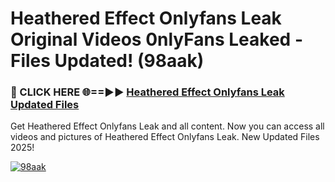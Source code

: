 # Heathered Effect Onlyfans Leak Original Videos 0nlyFans Leaked - Files Updated! (98aak)

<h3>🔴 CLICK HERE 🌐==►► <a href="https://tinyurl.com/2wckxsce" rel="nofollow">Heathered Effect Onlyfans Leak Updated Files</a></h3>

Get Heathered Effect Onlyfans Leak and all content. Now you can access all videos and pictures of Heathered Effect Onlyfans Leak. New Updated Files 2025!

[![98aak](https://i.imgur.com/AFduVYN.gif)](https://tinyurl.com/2wckxsce)

